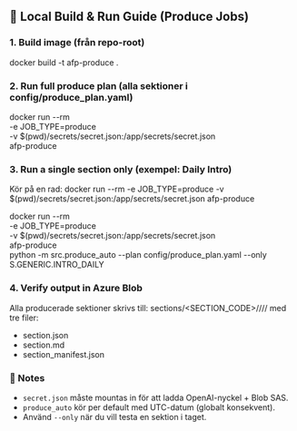 ## 🚀 Local Build & Run Guide (Produce Jobs)

### 1. Build image (från repo-root)
docker build -t afp-produce .

### 2. Run full produce plan (alla sektioner i config/produce_plan.yaml)
docker run --rm \
  -e JOB_TYPE=produce \
  -v $(pwd)/secrets/secret.json:/app/secrets/secret.json \
  afp-produce

### 3. Run a single section only (exempel: Daily Intro)

Kör på en rad:
docker run --rm -e JOB_TYPE=produce -v $(pwd)/secrets/secret.json:/app/secrets/secret.json afp-produce

docker run --rm \
  -e JOB_TYPE=produce \
  -v $(pwd)/secrets/secret.json:/app/secrets/secret.json \
  afp-produce \
  python -m src.produce_auto --plan config/produce_plan.yaml --only S.GENERIC.INTRO_DAILY

### 4. Verify output in Azure Blob
Alla producerade sektioner skrivs till:
sections/<SECTION_CODE>/<DATE>/<LEAGUE>/<TOPIC>/
med tre filer:
- section.json
- section.md
- section_manifest.json

### 🔑 Notes
- `secret.json` måste mountas in för att ladda OpenAI-nyckel + Blob SAS.
- `produce_auto` kör per default med UTC-datum (globalt konsekvent).
- Använd `--only` när du vill testa en sektion i taget.
